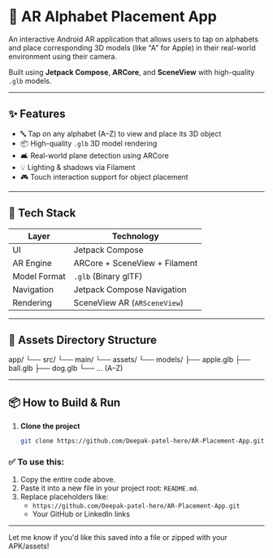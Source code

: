 # 📱 AR Alphabet Placement App

An interactive Android AR application that allows users to tap on alphabets and place corresponding 3D models (like "A" for Apple) in their real-world environment using their camera.

Built using **Jetpack Compose**, **ARCore**, and **SceneView** with high-quality `.glb` models.

---

## ✨ Features

- 🔤 Tap on any alphabet (A–Z) to view and place its 3D object
- 📦 High-quality `.glb` 3D model rendering
- 🛋️ Real-world plane detection using ARCore
- 💡 Lighting & shadows via Filament
- 🎮 Touch interaction support for object placement

---

## 🧰 Tech Stack

| Layer         | Technology                       |
|---------------|----------------------------------|
| UI            | Jetpack Compose                  |
| AR Engine     | ARCore + SceneView + Filament    |
| Model Format  | `.glb` (Binary glTF)             |
| Navigation    | Jetpack Compose Navigation       |
| Rendering     | SceneView AR (`ARSceneView`)     |

---

## 📂 Assets Directory Structure

app/
└── src/
└── main/
└── assets/
└── models/
├── apple.glb
├── ball.glb
├── dog.glb
└── ... (A–Z)


---

## 📦 How to Build & Run

1. **Clone the project**
   ```bash
   git clone https://github.com/Deepak-patel-here/AR-Placement-App.git

### ✅ To use this:

1. Copy the entire code above.
2. Paste it into a new file in your project root: `README.md`.
3. Replace placeholders like:
   - `https://github.com/Deepak-patel-here/AR-Placement-App.git`
   - Your GitHub or LinkedIn links

---

Let me know if you'd like this saved into a file or zipped with your APK/assets!
